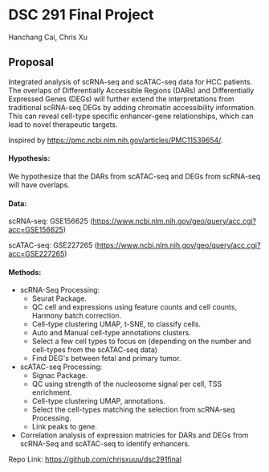 # DSC 291 Final Project
Hanchang Cai, Chris Xu
## Proposal
Integrated analysis of scRNA-seq and scATAC-seq data for HCC patients. The overlaps of Differentially Accessible Regions (DARs) and Differentially Expressed Genes (DEGs) will further extend the interpretations from traditional scRNA-seq DEGs by adding 
chromatin accessibility information. This can reveal cell-type specific enhancer-gene relationships, which can lead to novel therapeutic targets. 

Inspired by https://pmc.ncbi.nlm.nih.gov/articles/PMC11539654/.

#### Hypothesis: 
We hypothesize that the DARs from scATAC-seq and DEGs from scRNA-seq will have overlaps.

#### Data:
scRNA-seq: GSE156625 (https://www.ncbi.nlm.nih.gov/geo/query/acc.cgi?acc=GSE156625)

scATAC-seq: GSE227265 (https://www.ncbi.nlm.nih.gov/geo/query/acc.cgi?acc=GSE227265)

#### Methods:
* scRNA-Seq Processing:
  * Seurat Package.
  * QC cell and expressions using feature counts and cell counts, Harmony batch correction.
  * Cell-type clustering UMAP, t-SNE, to classify cells.
  * Auto and Manual cell-type annotations clusters.
  * Select a few cell types to focus on (depending on the number and cell-types from the scATAC-seq data)
  * Find DEG's between fetal and primary tumor.
* scATAC-seq Processing:
  * Signac Package.
  * QC using strength of the nucleosome signal per cell, TSS enrichment.
  * Cell-type clustering UMAP, annotations.
  * Select the cell-types matching the selection from scRNA-seq Processing.
  * Link peaks to gene.
* Correlation analysis of expression matricies for DARs and DEGs from scRNA-Seq and scATAC-seq to identify enhancers.

Repo Link: https://github.com/chrisxuuu/dsc291final
